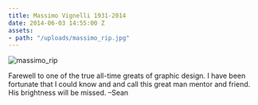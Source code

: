 ```yaml
---
title: Massimo Vignelli 1931-2014
date: 2014-06-03 14:55:00 Z
assets:
- path: "/uploads/massimo_rip.jpg"
---
```


![massimo_rip](/uploads/massimo_rip.jpg)

Farewell to one of the true all-time greats of graphic design. I have been fortunate that I could know and and call this great man mentor and friend. His brightness will be missed. –Sean
